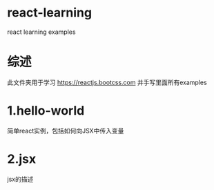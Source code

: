 # react-learning
react learning examples

# 综述
此文件夹用于学习 https://reactjs.bootcss.com 并手写里面所有examples

# 1.hello-world 
简单react实例，包括如何向JSX中传入变量

# 2.jsx
jsx的描述
